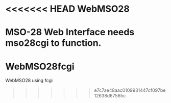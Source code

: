<<<<<<< HEAD
WebMSO28
========

MSO-28 Web Interface
needs mso28cgi to function.
=======
WebMSO28fcgi
============

WebMSO28 using fcgi
>>>>>>> e7c7ae48aac0109931447cf097be12638d67565c
